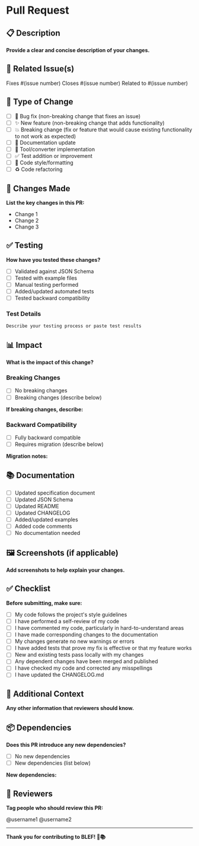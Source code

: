 # Pull Request

## 📋 Description

**Provide a clear and concise description of your changes.**

## 🔗 Related Issue(s)

Fixes #(issue number)
Closes #(issue number)
Related to #(issue number)

## 🎯 Type of Change

- [ ] 🐛 Bug fix (non-breaking change that fixes an issue)
- [ ] ✨ New feature (non-breaking change that adds functionality)
- [ ] 💥 Breaking change (fix or feature that would cause existing functionality to not work as expected)
- [ ] 📝 Documentation update
- [ ] 🔧 Tool/converter implementation
- [ ] ✅ Test addition or improvement
- [ ] 🎨 Code style/formatting
- [ ] ♻️ Code refactoring

## 📝 Changes Made

**List the key changes in this PR:**

- Change 1
- Change 2
- Change 3

## ✅ Testing

**How have you tested these changes?**

- [ ] Validated against JSON Schema
- [ ] Tested with example files
- [ ] Manual testing performed
- [ ] Added/updated automated tests
- [ ] Tested backward compatibility

### Test Details

```
Describe your testing process or paste test results
```

## 📊 Impact

**What is the impact of this change?**

### Breaking Changes

- [ ] No breaking changes
- [ ] Breaking changes (describe below)

**If breaking changes, describe:**

### Backward Compatibility

- [ ] Fully backward compatible
- [ ] Requires migration (describe below)

**Migration notes:**

## 📚 Documentation

- [ ] Updated specification document
- [ ] Updated JSON Schema
- [ ] Updated README
- [ ] Updated CHANGELOG
- [ ] Added/updated examples
- [ ] Added code comments
- [ ] No documentation needed

## 🖼️ Screenshots (if applicable)

**Add screenshots to help explain your changes.**

## ✅ Checklist

**Before submitting, make sure:**

- [ ] My code follows the project's style guidelines
- [ ] I have performed a self-review of my code
- [ ] I have commented my code, particularly in hard-to-understand areas
- [ ] I have made corresponding changes to the documentation
- [ ] My changes generate no new warnings or errors
- [ ] I have added tests that prove my fix is effective or that my feature works
- [ ] New and existing tests pass locally with my changes
- [ ] Any dependent changes have been merged and published
- [ ] I have checked my code and corrected any misspellings
- [ ] I have updated the CHANGELOG.md

## 💬 Additional Context

**Any other information that reviewers should know.**

## 📦 Dependencies

**Does this PR introduce any new dependencies?**

- [ ] No new dependencies
- [ ] New dependencies (list below)

**New dependencies:**

## 🤝 Reviewers

**Tag people who should review this PR:**

@username1 @username2

---

**Thank you for contributing to BLEF! 🎉📚**

